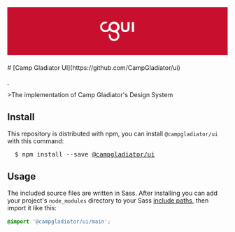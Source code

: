 <img src="header.png">
<br>
<br>
# [Camp Gladiator UI](https://github.com/CampGladiator/ui)
<p>
  <a aria-label="npm package" href="https://www.npmjs.com/package/@campgladiator/ui">
    <img alt="" src="https://img.shields.io/npm/v/@campgladiator/ui.svg">
  </a>
  <a aria-label="last commit" href="https://github.com/primer/css/commits/master">
    <img alt="" src="https://img.shields.io/github/last-commit/CampGladiator/cgui.svg">
  </a>
</p>
>The implementation of Camp Gladiator's Design System

## Install

This repository is distributed with npm, you can install `@campgladiator/ui` with this command:

<pre>
  $ npm install --save <a href="https://www.npmjs.com/package/@campgladiator/ui">@campgladiator/ui</a>
</pre>

## Usage

The included source files are written in Sass. After installing you can add your project's `node_modules` directory to your Sass [include paths](https://github.com/sass/node-sass#includepaths), then import it like this:

```scss
@import '@campgladiator/ui/main';
```
